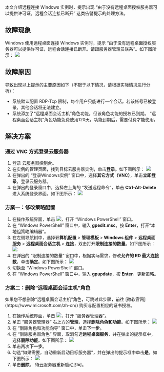 本文介绍远程连接 Windows 实例时，提示出现 “由于没有远程桌面授权服务器可以提供许可证，远程会话连接已断开” 这类告警提示的处理方法。

## 故障现象

Windows 使用远程桌面连接 Windows 实例时，提示 “由于没有远程桌面授权服务器可以提供许可证，远程会话连接已断开。请跟服务器管理员联系”。如下图所示：
![](https://main.qcloudimg.com/raw/4bfce19b16c2920adefccd123f2a021d.png)

## 故障原因

导致出现以上提示的主要原因如下（不限于以下情况，请根据实际情况进行分析）：
- 系统默认配置 RDP-Tcp 限制，每个用户只能进行一个会话。若该帐号已被登录，其他会话将无法建立。
- 系统添加了“远程桌面会话主机”角色功能，但该角色功能的授权已到期。
“远程桌面会话主机”角色功能免费使用120天，功能到期后，需要付费才能使用。

## 解决方案
### 通过 VNC 方式登录云服务器

1. 登录 [云服务器控制台](https://console.cloud.tencent.com/cvm/index)。
2. 在实例的管理页面，找到目标云服务器实例，单击**登录**。如下图所示：
![](https://main.qcloudimg.com/raw/038fce530c6c6827796e51d896306a93.png)
3. 在弹出的 “登录Windows实例” 窗口中，选择**其它方式（VNC）**，单击**立即登录**，登录云服务器。
4. 在弹出的登录窗口中，选择左上角的 “发送远程命令”，单击 **Ctrl-Alt-Delete** 进入系统登录界面。如下图所示：
![](https://main.qcloudimg.com/raw/2dec43fa6ddb5e442da59c75f7a34b0f.png)

### 方案一：修改策略配置
1. 在操作系统界面，单击 <img src="https://main.qcloudimg.com/raw/f0c84862ef30956c201c3e7c85a26eec.png" style="margin: 0;">，打开 “Windows PowerShell” 窗口。
2. 在 “Windows PowerShell” 窗口中，输入 **gpedit.msc**，按 **Enter**，打开“本地组策略编辑器”。
3. 在左侧导航树中，选择**计算机配置** > **管理模板** > **Windows 组件** > **远程桌面服务** > **远程桌面会话主机** > **连接**，双击打开**限制连接的数量**。如下图所示：
![](https://main.qcloudimg.com/raw/5db10d892563f1492584f98ed550d67c.png)
4. 在弹出的 “限制连接的数量” 窗口中，根据实际需求，修改**允许的 RD 最大连接数**，单击**确定**。如下图所示：
![](https://main.qcloudimg.com/raw/31bf2ed32474a71f1fc1c806c55111c1.png)
5. 切换至 “Windows PowerShell” 窗口。
6. 在 “Windows PowerShell” 窗口中，输入 **gpupdate**，按 **Enter**，更新策略。


### 方案二：删除“远程桌面会话主机”角色


<dx-alert infotype="explain" title="">
如果您不想删除“远程桌面会话主机”角色，可跳过此步骤，前往 [微软官网](https://www.microsoft.com/zh-cn/) 购买与配置相应的证书授权。
</dx-alert>


1. 在操作系统界面，单击 <img src="https://main.qcloudimg.com/raw/f779581f1ce3edfead8c725ce1504009.png" style="margin: 0;">，打开 “服务器管理器”。
2. 单击 “服务器管理器” 右上方的**管理**，选择**删除角色和功能**。如下图所示：
![](https://main.qcloudimg.com/raw/c50d1df5fdf65abd3f301ba904e80817.png)
3. 在 “删除角色和功能向导” 窗口中，单击**下一步**。
4. 在 “删除服务器角色” 界面，取消勾选**远程桌面服务**，并在弹出的提示框中，选择**删除功能**。如下图所示：
![](https://main.qcloudimg.com/raw/974994d5cb387ea3aa8baec6ffdc9d7f.png)
6. 单击两次**下一步**。
7. 勾选“如果需要，自动重新启动目标服务器”，并在弹出的提示框中单击**是**。如下图所示：
![](https://main.qcloudimg.com/raw/bb3b938d970a225884ec36e61e18b526.png)
8. 单击**删除**。
待云服务器重新启动即可。




